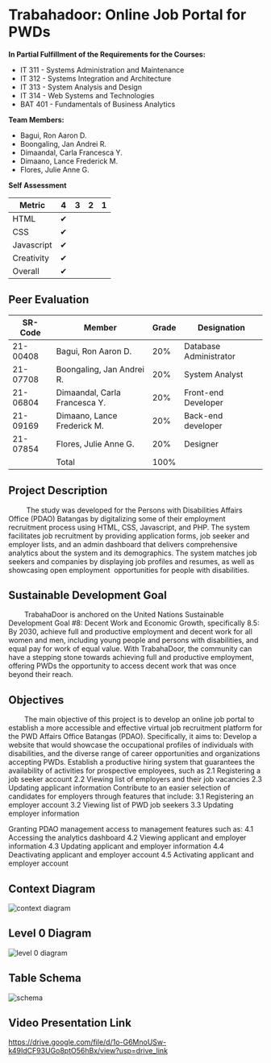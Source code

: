 # Trabahadoor: Online Job Portal for PWDs
**In Partial Fulfillment of the Requirements for the Courses:**
- IT 311 - Systems Administration and Maintenance
- IT 312 - Systems Integration and Architecture
- IT 313 - System Analysis and Design
- IT 314 - Web Systems and Technologies
- BAT 401 - Fundamentals of Business Analytics
  
**Team Members:**  
- Bagui, Ron Aaron D.
- Boongaling, Jan Andrei R.
- Dimaandal, Carla Francesca Y.
- Dimaano, Lance Frederick M.
- Flores, Julie Anne G. 

**Self Assessment**

| Metric        | 4  | 3  | 2 | 1  
| ------------- | ---| ---|---|---|
|  HTML         | ✔|   |   |   |
|  CSS          | ✔|   |   |   |
|  Javascript   | ✔|   |   |   |
|  Creativity   | ✔|   |   |   |
|  Overall      | ✔|   |   |   |

## Peer Evaluation
|SR-Code| Member  | Grade | Designation |
|---|---|---|---|
| 21-00408 | Bagui, Ron Aaron D. |  20% | Database Administrator |
| 21-07708 | Boongaling, Jan Andrei R.  | 20%  | System Analyst |
| 21-06804 | Dimaandal, Carla Francesca Y. | 20% | Front-end Developer |
| 21-09169 |Dimaano, Lance Frederick M.  | 20%  | Back-end developer|
| 21-07854 | Flores, Julie Anne G. | 20% | Designer |
|   | Total | 100% | |

## Project Description
&nbsp;&nbsp;&nbsp;&nbsp;&nbsp;&nbsp;&nbsp;&nbsp; The study was developed for the Persons with Disabilities Affairs Office (PDAO) Batangas by digitalizing some of their employment recruitment process using HTML, CSS, Javascript, and PHP. The system facilitates job recruitment by providing application forms, job seeker and employer lists, and an admin dashboard that delivers comprehensive analytics about the system and its demographics. The system matches job seekers and companies by displaying job profiles and resumes, as well as showcasing open employment  opportunities for people with disabilities.

## Sustainable Development Goal
&nbsp;&nbsp;&nbsp;&nbsp;&nbsp;&nbsp;&nbsp;&nbsp;TrabahaDoor is anchored on the United Nations Sustainable Development Goal #8: Decent Work and Economic Growth, specifically 8.5: By 2030, achieve full and productive employment and decent work for all women and men, including young people and persons with disabilities, and equal pay for work of equal value. With TrabahaDoor, the community can have a stepping stone towards achieving full and productive employment, offering PWDs the opportunity to access decent work that was once beyond their reach.

## Objectives
&nbsp;&nbsp;&nbsp;&nbsp;&nbsp;&nbsp;&nbsp;&nbsp;The main objective of this project is to develop an online job portal to establish a more accessible and effective virtual job recruitment platform for the PWD Affairs Office Batangas (PDAO). 
	Specifically, it aims to:
Develop a website that would showcase the occupational profiles of individuals with disabilities, and the diverse range of career opportunities and organizations accepting PWDs.
Establish a productive hiring system that guarantees the availability of activities for prospective employees, such as
      2.1 Registering a job seeker account
      2.2 Viewing list of employers and their job vacancies
      2.3 Updating applicant information
Contribute to an easier selection of candidates for employers through features that include:
      3.1 Registering an employer account
      3.2 Viewing list of PWD job seekers
      3.3 Updating employer information

Granting PDAO management access to management features such as:
      4.1 Accessing the analytics dashboard 
      4.2 Viewing applicant and employer information
      4.3 Updating applicant and employer information
      4.4 Deactivating applicant and employer account
      4.5 Activating applicant and employer account


## Context Diagram
![context diagram](https://github.com/carla-dimaandal/TrabahadoorJobPortal/assets/117631564/b52ee345-3720-4300-97bf-87913e9ad6ca)

## Level 0 Diagram
![level 0 diagram](https://github.com/carla-dimaandal/TrabahadoorJobPortal/assets/117631564/22cae53e-a160-4a90-9962-226ba3bd9184)

## Table Schema
![schema](https://github.com/carla-dimaandal/TrabahadoorJobPortal/assets/117631564/3eebef4b-5a53-4d52-9dcc-faf366340a52)

## Video Presentation Link
https://drive.google.com/file/d/1o-G6MnoUSw-k49IdCF93UGo8ptO56hBx/view?usp=drive_link
